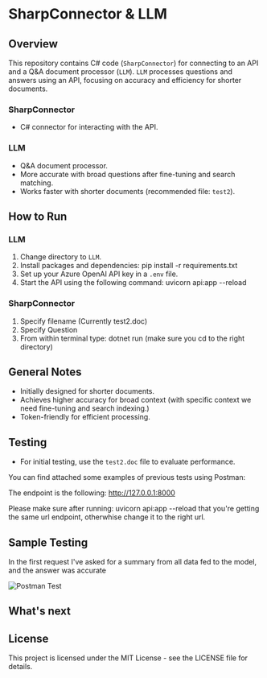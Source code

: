# SharpConnector & LLM

## Overview
This repository contains C# code (`SharpConnector`) for connecting to an API and a Q&A document processor (`LLM`). `LLM` processes questions and answers using an API, focusing on accuracy and efficiency for shorter documents.

### SharpConnector
- C# connector for interacting with the API.

### LLM
- Q&A document processor.
- More accurate with broad questions after fine-tuning and search matching.
- Works faster with shorter documents (recommended file: `test2`).

## How to Run

### LLM
1. Change directory to `LLM`.
2. Install packages and dependencies: pip install -r requirements.txt
3. Set up your Azure OpenAI API key in a `.env` file.
4. Start the API using the following command: uvicorn api:app --reload

### SharpConnector
1. Specify filename (Currently test2.doc)
2. Specify Question
3. From within terminal type: dotnet run (make sure you cd to the right directory)

## General Notes
- Initially designed for shorter documents.
- Achieves higher accuracy for broad context (with specific context we need fine-tuning and search indexing.)
- Token-friendly for efficient processing.

## Testing
- For initial testing, use the `test2.doc` file to evaluate performance.

You can find attached some examples of previous tests using Postman:

The endpoint is the following: http://127.0.0.1:8000

Please make sure after running: uvicorn api:app --reload that you're getting the same url endpoint, otherwhise change it to the right url.

## Sample Testing

In the first request I've asked for a summary from all data fed to the model, and the answer was accurate

![Postman Test](Capture.png)



## What's next


## License
This project is licensed under the MIT License - see the LICENSE file for details.


